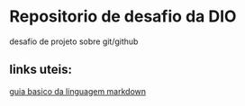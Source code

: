 # Repositorio de desafio da **DIO**

desafio de projeto sobre git/github

## links uteis:

[guia basico da linguagem markdown](https://www.markdownguide.org/basic-syntax/)
